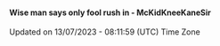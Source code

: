 #### Wise man says only fool rush in - McKidKneeKaneSir
Updated on 13/07/2023 - 08:11:59 (UTC) Time Zone
